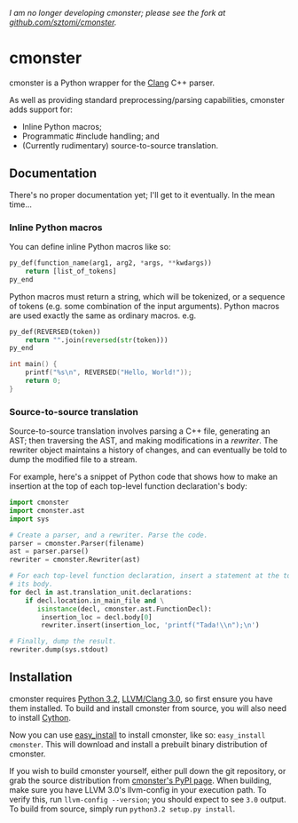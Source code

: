 *I am no longer developing cmonster; please see the fork at [github.com/sztomi/cmonster](https://github.com/sztomi/cmonster).*

# cmonster

cmonster is a Python wrapper for the [Clang](http://clang.llvm.org/) C++
parser.

As well as providing standard preprocessing/parsing capabilities, cmonster
adds support for:

* Inline Python macros;
* Programmatic #include handling; and
* (Currently rudimentary) source-to-source translation.

## Documentation

There's no proper documentation yet; I'll get to it eventually. In the mean
time...

### Inline Python macros

You can define inline Python macros like so:

```python
py_def(function_name(arg1, arg2, *args, **kwdargs))
    return [list_of_tokens]
py_end
```

Python macros must return a string, which will be tokenized, or a sequence of
tokens (e.g. some combination of the input arguments). Python macros are used
exactly the same as ordinary macros. e.g.

```python
py_def(REVERSED(token))
    return "".join(reversed(str(token)))
py_end
```
```cpp
int main() {
    printf("%s\n", REVERSED("Hello, World!"));
    return 0;
}
```

### Source-to-source translation

Source-to-source translation involves parsing a C++ file, generating an AST;
then traversing the AST, and making modifications in a _rewriter_. The rewriter
object maintains a history of changes, and can eventually be told to dump the
modified file to a stream.

For example, here's a snippet of Python code that shows how to make an insertion
at the top of each top-level function declaration's body:

```python
import cmonster
import cmonster.ast
import sys

# Create a parser, and a rewriter. Parse the code.
parser = cmonster.Parser(filename)
ast = parser.parse()
rewriter = cmonster.Rewriter(ast)

# For each top-level function declaration, insert a statement at the top of
# its body.
for decl in ast.translation_unit.declarations:
    if decl.location.in_main_file and \
       isinstance(decl, cmonster.ast.FunctionDecl):
        insertion_loc = decl.body[0]
        rewriter.insert(insertion_loc, 'printf("Tada!\\n");\n')

# Finally, dump the result.
rewriter.dump(sys.stdout)
```

## Installation

cmonster requires [Python 3.2](http://python.org/download/releases/3.2.2/),
[LLVM/Clang 3.0](http://llvm.org/releases/download.html#3.0), so first
ensure you have them installed. To build and install cmonster from source,
you will also need to install [Cython](http://cython.org/#download).

Now you can use
[easy\_install](http://packages.python.org/distribute/easy_install.html) to
install cmonster, like so: `easy_install cmonster`. This will download and
install a prebuilt binary distribution of cmonster.

If you wish to build cmonster yourself, either pull down the git repository, or
grab the source distribution from
[cmonster's PyPI page](http://pypi.python.org/pypi/cmonster/). When building,
make sure you have LLVM 3.0's llvm-config in your execution path. To verify
this, run `llvm-config --version`; you should expect to see `3.0` output. To
build from source, simply run `python3.2 setup.py install`.

